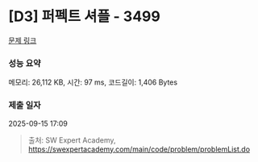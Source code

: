# [D3] 퍼펙트 셔플 - 3499 

[문제 링크](https://swexpertacademy.com/main/code/problem/problemDetail.do?contestProbId=AWGsRbk6AQIDFAVW) 

### 성능 요약

메모리: 26,112 KB, 시간: 97 ms, 코드길이: 1,406 Bytes

### 제출 일자

2025-09-15 17:09



> 출처: SW Expert Academy, https://swexpertacademy.com/main/code/problem/problemList.do